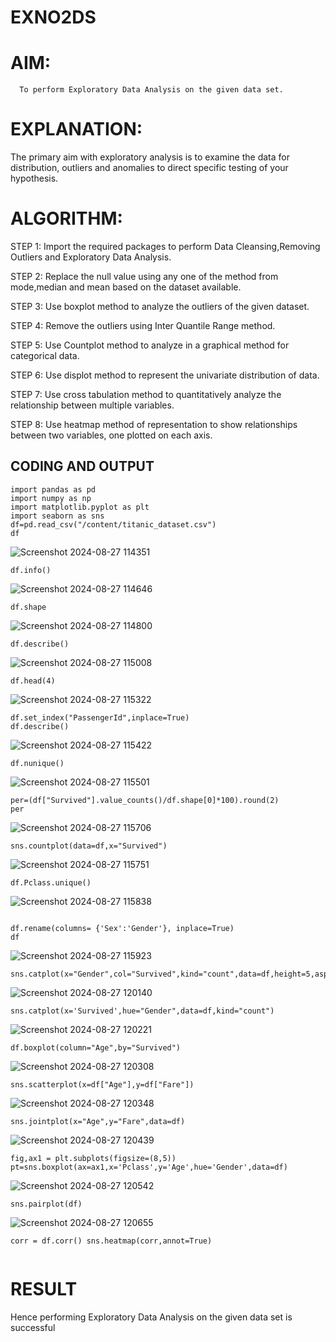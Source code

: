 # EXNO2DS
# AIM:
      To perform Exploratory Data Analysis on the given data set.
      
# EXPLANATION:
  The primary aim with exploratory analysis is to examine the data for distribution, outliers and anomalies to direct specific testing of your hypothesis.
  
# ALGORITHM:
STEP 1: Import the required packages to perform Data Cleansing,Removing Outliers and Exploratory Data Analysis.

STEP 2: Replace the null value using any one of the method from mode,median and mean based on the dataset available.

STEP 3: Use boxplot method to analyze the outliers of the given dataset.

STEP 4: Remove the outliers using Inter Quantile Range method.

STEP 5: Use Countplot method to analyze in a graphical method for categorical data.

STEP 6: Use displot method to represent the univariate distribution of data.

STEP 7: Use cross tabulation method to quantitatively analyze the relationship between multiple variables.

STEP 8: Use heatmap method of representation to show relationships between two variables, one plotted on each axis.

## CODING AND OUTPUT
```
import pandas as pd 
import numpy as np
import matplotlib.pyplot as plt
import seaborn as sns 
df=pd.read_csv("/content/titanic_dataset.csv")
df
```
![Screenshot 2024-08-27 114351](https://github.com/user-attachments/assets/7e5e17a3-0ca7-465f-b728-d3c67a2a4f7d)


```
df.info()

```
![Screenshot 2024-08-27 114646](https://github.com/user-attachments/assets/d603f787-94f1-4138-819d-418a86f5ddea)

```
df.shape
```
![Screenshot 2024-08-27 114800](https://github.com/user-attachments/assets/4e2ffc5f-d198-4f87-bf17-e75162558d79)

```
df.describe()
```
![Screenshot 2024-08-27 115008](https://github.com/user-attachments/assets/bc6d662d-2259-4ca7-b3bf-a0c3e612cd4b)


```
df.head(4)
```
![Screenshot 2024-08-27 115322](https://github.com/user-attachments/assets/bb7d6afb-83d7-43fd-87fe-35a39b4383cf)


```
df.set_index("PassengerId",inplace=True)
df.describe()
```
![Screenshot 2024-08-27 115422](https://github.com/user-attachments/assets/f1cb5106-e322-4800-a8ca-87f242eeb6ac)

```
df.nunique()
```
![Screenshot 2024-08-27 115501](https://github.com/user-attachments/assets/16756e99-833c-412a-ba62-39defb8408b6)

```
per=(df["Survived"].value_counts()/df.shape[0]*100).round(2) 
per
```
![Screenshot 2024-08-27 115706](https://github.com/user-attachments/assets/ca17452e-4508-4d6e-a724-a4c79a8a4152)

```
sns.countplot(data=df,x="Survived")
```
![Screenshot 2024-08-27 115751](https://github.com/user-attachments/assets/6edb9293-3408-432a-aff6-29073117693b)

```
df.Pclass.unique()
```
![Screenshot 2024-08-27 115838](https://github.com/user-attachments/assets/b5fae832-3ca6-4bc9-9b38-c25ba29f4503)


```

df.rename(columns= {'Sex':'Gender'}, inplace=True)
df
```
![Screenshot 2024-08-27 115923](https://github.com/user-attachments/assets/45c69834-ef85-4b91-9a98-af73278edd81)

```
sns.catplot(x="Gender",col="Survived",kind="count",data=df,height=5,aspect=.7)
```
![Screenshot 2024-08-27 120140](https://github.com/user-attachments/assets/1f4e823f-312e-4a23-baa4-4372015fe9da)

```
sns.catplot(x='Survived',hue="Gender",data=df,kind="count")
```
![Screenshot 2024-08-27 120221](https://github.com/user-attachments/assets/d5c1e2c6-7932-40a9-8ed6-36b86738b0bd)

```
df.boxplot(column="Age",by="Survived")
```
![Screenshot 2024-08-27 120308](https://github.com/user-attachments/assets/9ef48650-fc8d-4d2b-9705-6fd2c5dac1f7)


```
sns.scatterplot(x=df["Age"],y=df["Fare"])

```
![Screenshot 2024-08-27 120348](https://github.com/user-attachments/assets/7a11bb7d-5ee8-402a-92c6-0753d8e5ac27)


```
sns.jointplot(x="Age",y="Fare",data=df)
```

![Screenshot 2024-08-27 120439](https://github.com/user-attachments/assets/a280a685-5f5d-4842-b53b-62042d0df77b)

```
fig,ax1 = plt.subplots(figsize=(8,5)) 
pt=sns.boxplot(ax=ax1,x='Pclass',y='Age',hue='Gender',data=df)
```

![Screenshot 2024-08-27 120542](https://github.com/user-attachments/assets/b1f4d0ae-9300-427a-8f7f-753d61661708)


```
sns.pairplot(df)
```
![Screenshot 2024-08-27 120655](https://github.com/user-attachments/assets/8478ee30-f907-483b-8772-2693e57ada6e)

```
corr = df.corr() sns.heatmap(corr,annot=True)
```

```

```

# RESULT
Hence performing Exploratory Data Analysis on the given data set is successful
